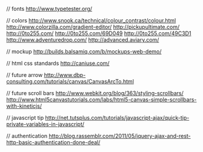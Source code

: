 // fonts
http://www.typetester.org/

// colors
http://www.snook.ca/technical/colour_contrast/colour.html
http://www.colorzilla.com/gradient-editor/
http://pickupultimate.com/
http://0to255.com/
http://0to255.com/69D049
http://0to255.com/49C3D1
http://www.adventuredrop.com/
http://advanced.aviary.com/

// mockup
http://builds.balsamiq.com/b/mockups-web-demo/

// html css standards
http://caniuse.com/

// future arrow
http://www.dbp-consulting.com/tutorials/canvas/CanvasArcTo.html

// future scroll bars
http://www.webkit.org/blog/363/styling-scrollbars/
http://www.html5canvastutorials.com/labs/html5-canvas-simple-scrollbars-with-kineticjs/

// javascript tip
http://net.tutsplus.com/tutorials/javascript-ajax/quick-tip-private-variables-in-javascript/

// authentication
http://blog.rassemblr.com/2011/05/jquery-ajax-and-rest-http-basic-authentication-done-deal/